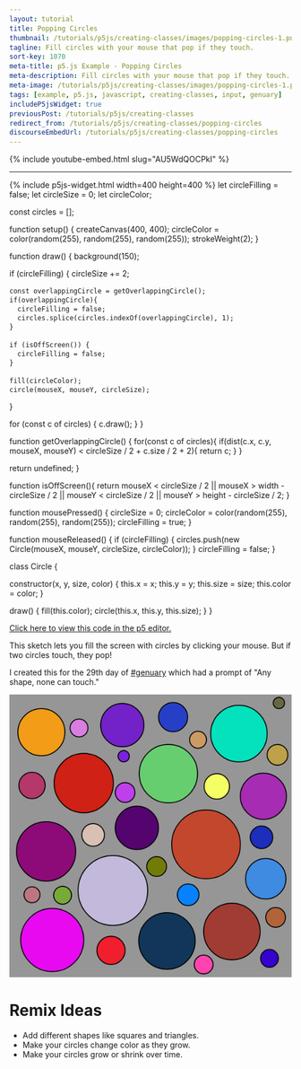 ```yaml
---
layout: tutorial
title: Popping Circles
thumbnail: /tutorials/p5js/creating-classes/images/popping-circles-1.png
tagline: Fill circles with your mouse that pop if they touch.
sort-key: 1070
meta-title: p5.js Example - Popping Circles
meta-description: Fill circles with your mouse that pop if they touch.
meta-image: /tutorials/p5js/creating-classes/images/popping-circles-1.png
tags: [example, p5.js, javascript, creating-classes, input, genuary]
includeP5jsWidget: true
previousPost: /tutorials/p5js/creating-classes
redirect_from: /tutorials/p5js/creating-classes/popping-circles
discourseEmbedUrl: /tutorials/p5js/creating-classes/popping-circles
---
```


{% include youtube-embed.html slug="AU5WdQOCPkI" %}

---

{% include p5js-widget.html width=400 height=400 %}
let circleFilling = false;
let circleSize = 0;
let circleColor;

const circles = [];

function setup() {
  createCanvas(400, 400);
  circleColor = color(random(255), random(255), random(255));
  strokeWeight(2);
}

function draw() {
  background(150);

  if (circleFilling) {
    circleSize += 2;

    const overlappingCircle = getOverlappingCircle();
    if(overlappingCircle){
      circleFilling = false;
      circles.splice(circles.indexOf(overlappingCircle), 1);
    }

    if (isOffScreen()) {
      circleFilling = false;
    }

    fill(circleColor);
    circle(mouseX, mouseY, circleSize);
  }


  for (const c of circles) {
    c.draw();
  }
}

function getOverlappingCircle() {
  for(const c of circles){
    if(dist(c.x, c.y, mouseX, mouseY) <
      circleSize / 2 + c.size / 2 + 2){
      return c;
    }
  }

  return undefined;
}

function isOffScreen(){
  return mouseX < circleSize / 2 ||
         mouseX > width - circleSize / 2 ||
         mouseY < circleSize / 2 ||
         mouseY > height - circleSize / 2;
}

function mousePressed() {
  circleSize = 0;
  circleColor = color(random(255), random(255), random(255));
  circleFilling = true;
}

function mouseReleased() {
  if (circleFilling) {
    circles.push(new Circle(mouseX, mouseY, circleSize, circleColor));
  }
  circleFilling = false;
}

class Circle {

  constructor(x, y, size, color) {
    this.x = x;
    this.y = y;
    this.size = size;
    this.color = color;
  }

  draw() {
    fill(this.color);
    circle(this.x, this.y, this.size);
  }
}
</script>

[Click here to view this code in the p5 editor.](https://editor.p5js.org/KevinWorkman/sketches/yAiMP42Gs)

This sketch lets you fill the screen with circles by clicking your mouse. But if two circles touch, they pop!

I created this for the 29th day of [#genuary](https://genuary2021.github.io/) which had a prompt of "Any shape, none can touch."

![circles](/tutorials/p5js/creating-classes/images/popping-circles-2.png)

# Remix Ideas

- Add different shapes like squares and triangles.
- Make your circles change color as they grow.
- Make your circles grow or shrink over time.
